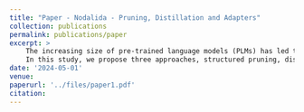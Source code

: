```yaml
---
title: "Paper - Nodalida - Pruning, Distillation and Adapters"
collection: publications
permalink: publications/paper
excerpt: >
    The increasing size of pre-trained language models (PLMs) has led to requires a better understanding of optimization methods. 
    In this study, we propose three approaches, structured pruning, distillation, and adapters which we apply to the Bidirectional Transformers for Language Understanding (BERT) model. Our goal is to assess the correlation and interdependence, or lack thereof, among these three methods. Our results focus on the GLUE task with benchmarks including model size, accuracy, rejected emission rate, and speedup. For instance, the combination of pruning, distillation, and adapters can reach 4x inference speedup with a size reduction of 85\% and 200\% emissions savings and an average accuracy of 50 instead of 85 approximately. Before each use, we must consider the performance-reduction-speed trade-off. In this work, we propose several scenarios depending on the desired outcome. For example, if we want to maintain performance and reduce the model by 65\%, then we should opt for the combination of adapters based tuning + pruning with a sparsity ratio of 0.6. 
date: '2024-05-01'
venue:
paperurl: '../files/paper1.pdf'
citation: 
---
```


